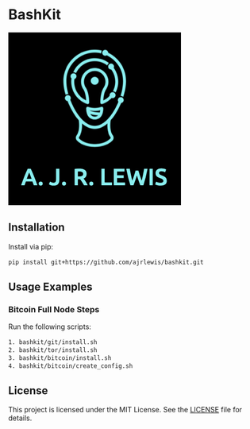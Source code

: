# BashKit

![My Project Logo](images/logo.png)

## Installation

Install via pip:

```bash
pip install git+https://github.com/ajrlewis/bashkit.git
```

## Usage Examples

### Bitcoin Full Node Steps

Run the following scripts:

    1. bashkit/git/install.sh
    2. bashkit/tor/install.sh
    3. bashkit/bitcoin/install.sh
    4. bashkit/bitcoin/create_config.sh


## License

This project is licensed under the MIT License. See the [LICENSE](LICENSE) file for details.
